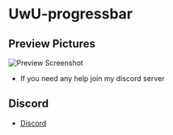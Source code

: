 # UwU-progressbar

## Preview Pictures
![Preview Screenshot](https://imgur.com/OrzgBjI.jpeg)

* If you need any help join my discord server

## Discord
- [Discord](https://discord.gg/V6PD44awSR)
